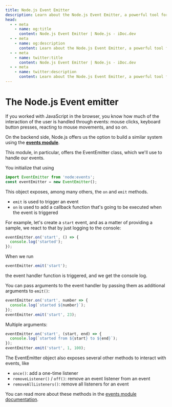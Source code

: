 ```yaml
---
title: Node.js Event Emitter
description: Learn about the Node.js Event Emitter, a powerful tool for handling events in your backend applications.
head:
  - - meta
    - name: og:title
      content: Node.js Event Emitter | Node.js - iDoc.dev
  - - meta
    - name: og:description
      content: Learn about the Node.js Event Emitter, a powerful tool for handling events in your backend applications.
  - - meta
    - name: twitter:title
      content: Node.js Event Emitter | Node.js - iDoc.dev
  - - meta
    - name: twitter:description
      content: Learn about the Node.js Event Emitter, a powerful tool for handling events in your backend applications.
---
```



# The Node.js Event emitter

If you worked with JavaScript in the browser, you know how much of the interaction of the user is handled through events: mouse clicks, keyboard button presses, reacting to mouse movements, and so on.

On the backend side, Node.js offers us the option to build a similar system using the **[events module](/nodejs/api/events)**.

This module, in particular, offers the EventEmitter class, which we'll use to handle our events.

You initialize that using

```js
import EventEmitter from 'node:events';
const eventEmitter = new EventEmitter();
```

This object exposes, among many others, the `on` and `emit` methods.

- `emit` is used to trigger an event
- `on` is used to add a callback function that's going to be executed when the event is triggered

For example, let's create a `start` event, and as a matter of providing a sample, we react to that by just logging to the console:

```js
eventEmitter.on('start', () => {
  console.log('started');
});
```

When we run

```js
eventEmitter.emit('start');
```

the event handler function is triggered, and we get the console log.

You can pass arguments to the event handler by passing them as additional arguments to `emit()`:

```js
eventEmitter.on('start', number => {
  console.log(`started ${number}`);
});
eventEmitter.emit('start', 23);
```

Multiple arguments:

```js
eventEmitter.on('start', (start, end) => {
  console.log(`started from ${start} to ${end}`);
});
eventEmitter.emit('start', 1, 100);
```

The EventEmitter object also exposes several other methods to interact with events, like

- `once()`: add a one-time listener
- `removeListener()` / `off()`: remove an event listener from an event
- `removeAllListeners()`: remove all listeners for an event

You can read more about these methods in the [events module documentation](/nodejs/api/events).





